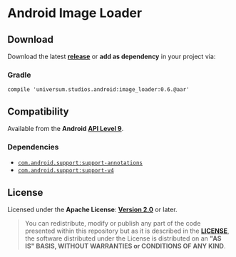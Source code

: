 Android Image Loader
===============

## Download ##

Download the latest **[release](https://github.com/universum-studios/android_image_loader/releases/tag/support-1.0.0 "Latest Releases page")** or **add as dependency** in your project via:

### Gradle ###

    compile 'universum.studios.android:image_loader:0.6.@aar'

## Compatibility ##

Available from the **Android [API Level 9](http://developer.android.com/about/versions/android-2.3.html "See API highlights")**.

### Dependencies ###

- [`com.android.support:support-annotations`](http://developer.android.com/tools/support-library/features.html#annotations)
- [`com.android.support:support-v4`](http://developer.android.com/tools/support-library/features.html#v4)

## License ##

Licensed under the **Apache License**: **[Version 2.0](http://www.apache.org/licenses/LICENSE-2.0)** or later.

> You can redistribute, modify or publish any part of the code presented within this repository but as it is described in the [**LICENSE**](https://github.com/universum-studios/android_image_loader/blob/release/LICENSE.md), the software distributed under the License is distributed on an **"AS IS" BASIS, WITHOUT WARRANTIES or CONDITIONS OF ANY KIND**.
